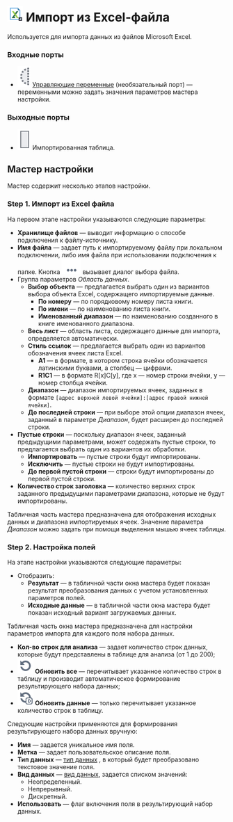 # ![ ](../../images/icons/data-sources/file-excel-import_default.svg) Импорт из Excel-файла

Используется для импорта данных из файлов Microsoft Excel.

### Входные порты

* ![ ](../../images/icons/app/node/ports/inputs-optional/variable_inactive.svg) [Управляющие переменные](../../scenario/variables/control-variables.md) (необязательный порт) — переменными можно задать значения параметров мастера настройки.

### Выходные порты

* ![ ](../../images/icons/app/node/ports/inputs/table_inactive.svg) Импортированная таблица.

## Мастер настройки

Мастер содержит несколько этапов настройки.

### Step 1. Импорт из Excel файла

На первом этапе настройки указываются следующие параметры:

* **Хранилище файлов** — выводит информацию о способе подключения к файлу-источнику.
* **Имя файла** — задает путь к импортируемому файлу при локальном подключении, либо имя файла при использовании подключения к папке. Кнопка ![ ](../../images/extjs-theme/form/open-trigger/open-trigger_default.svg) вызывает диалог выбора файла.
* Группа параметров *Область данных*.
   * **Выбор объекта** — предлагается выбрать один из вариантов выбора объекта Excel, содержащего импортируемые данные.
      * **По номеру** — по порядковому номеру листа книги.
      * **По имени** — по наименованию листа книги.
      * **Именованный диапазон** — по наименованию созданного в книге именованного диапазона.
   * **Весь лист** — область листа, содержащего данные для импорта, определяется автоматически.
   * **Стиль ссылок** — предлагается выбрать один из вариантов обозначения ячеек листа Excel.
      * **A1** — в формате, в котором строка ячейки обозначается латинскими буквами, а столбец — цифрами.
      * **R1C1** — в формате R[x]C[y], где x — номер строки ячейки, y — номер столбца ячейки.
   * **Диапазон** — диапазон импортируемых ячеек, заданных в формате `[адрес верхней левой ячейки]:[адрес правой нижней ячейки]`.
   * **До последней строки** — при выборе этой опции диапазон ячеек, заданный в параметре *Диапазон*, будет расширен до последней строки.
* **Пустые строки** — поскольку диапазон ячеек, заданный предыдущими параметрами, может содержать пустые строки, то предлагается выбрать один из вариантов их обработки.
   * **Импортировать** — пустые строки будут импортированы.
   * **Исключить** — пустые строки не будут импортированы.
   * **До первой пустой строки** — строки будут импортированы до первой пустой строки.
* **Количество строк заголовка** — количество верхних строк заданного предыдущими параметрами диапазона, которые не будут импортированы.

Табличная часть мастера предназначена для отображения исходных данных и диапазона импортируемых ячеек. Значение параметра *Диапазон* можно задать при помощи выделения мышью ячеек таблицы.

### Step 2. Настройка полей

На этапе настройки указываются следующие параметры:

* Отобразить:
   * **Результат** — в табличной части окна мастера будет показан результат преобразования данных с учетом установленных параметров полей.
   * **Исходные данные** — в табличной части окна мастера будет показан исходный вариант загружаемых данных.

Табличная часть окна мастера предназначена для настройки параметров импорта для каждого поля набора данных.

* **Кол-во строк для анализа** — задает количество строк данных, которые будут представлены в таблице для анализа (от 1 до 200);
* ![Обновить все](../../images/icons/toolbar-controls/refresh_default.svg) **Обновить все** — перечитывает указанное количество строк в таблицу и производит автоматическое формирование результирующего набора данных;
* ![Обновить данные](../../images/icons/toolbar-controls/refresh-data_default.svg) **Обновить данные** — только перечитывает указанное количество строк в таблицу.

Следующие настройки применяются для формирования результирующего набора данных вручную:

* **Имя** — задается уникальное имя поля.
* **Метка** — задает пользовательское описание поля.
* **Тип данных** — [тип данных](../../data/datatype.md) , в который будет преобразовано текстовое значение поля.
* **Вид данных** — [вид данных](../../data/datakind.md), задается списком значений:
   * Неопределенный.
   * Непрерывный.
   * Дискретный.
* **Использовать** — флаг включения поля в результирующий набор данных.
